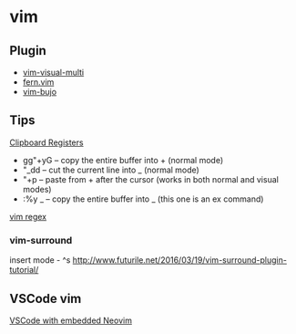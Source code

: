 # vim

## Plugin

- [vim-visual-multi](https://github.com/mg979/vim-visual-multi)
- [fern.vim](https://github.com/lambdalisue/fern.vim)
- [vim-bujo]( https://github.com/vuciv/vim-bujo )

## Tips

[Clipboard Registers](https://vim.fandom.com/wiki/Accessing_the_system_clipboard)

- gg"+yG – copy the entire buffer into + (normal mode)
- "_dd – cut the current line into _ (normal mode)
- "+p – paste from + after the cursor (works in both normal and visual modes)
- :%y _ – copy the entire buffer into _ (this one is an ex command)

[vim regex](http://vimregex.com/)

### vim-surround

insert mode - ^s<tag>
http://www.futurile.net/2016/03/19/vim-surround-plugin-tutorial/

## VSCode vim
[VSCode with embedded Neovim](https://www.youtube.com/watch?v=g4dXZ0RQWdw&t=4s)
